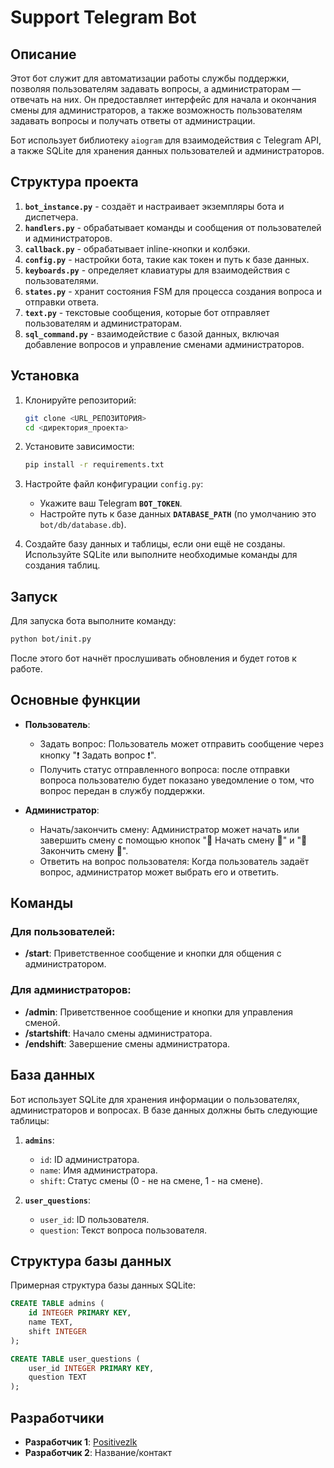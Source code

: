 # Support Telegram Bot

## Описание

Этот бот служит для автоматизации работы службы поддержки, позволяя пользователям задавать вопросы, а администраторам — отвечать на них. Он предоставляет интерфейс для начала и окончания смены для администраторов, а также возможность пользователям задавать вопросы и получать ответы от администрации. 

Бот использует библиотеку `aiogram` для взаимодействия с Telegram API, а также SQLite для хранения данных пользователей и администраторов.

## Структура проекта

1. **`bot_instance.py`** - создаёт и настраивает экземпляры бота и диспетчера.
2. **`handlers.py`** - обрабатывает команды и сообщения от пользователей и администраторов.
3. **`callback.py`** - обрабатывает inline-кнопки и колбэки.
4. **`config.py`** - настройки бота, такие как токен и путь к базе данных.
5. **`keyboards.py`** - определяет клавиатуры для взаимодействия с пользователями.
6. **`states.py`** - хранит состояния FSM для процесса создания вопроса и отправки ответа.
7. **`text.py`** - текстовые сообщения, которые бот отправляет пользователям и администраторам.
8. **`sql_command.py`** - взаимодействие с базой данных, включая добавление вопросов и управление сменами администраторов.

## Установка

1. Клонируйте репозиторий:
   ```bash
   git clone <URL_РЕПОЗИТОРИЯ>
   cd <директория_проекта>
   ```

2. Установите зависимости:
   ```bash
   pip install -r requirements.txt
   ```

3. Настройте файл конфигурации `config.py`:
   - Укажите ваш Telegram **`BOT_TOKEN`**.
   - Настройте путь к базе данных **`DATABASE_PATH`** (по умолчанию это `bot/db/database.db`).

4. Создайте базу данных и таблицы, если они ещё не созданы. Используйте SQLite или выполните необходимые команды для создания таблиц.

## Запуск

Для запуска бота выполните команду:

```bash
python bot/init.py
```

После этого бот начнёт прослушивать обновления и будет готов к работе.

## Основные функции

- **Пользователь**:
  - Задать вопрос: Пользователь может отправить сообщение через кнопку "❗ Задать вопрос ❗".
  - Получить статус отправленного вопроса: после отправки вопроса пользователю будет показано уведомление о том, что вопрос передан в службу поддержки.

- **Администратор**:
  - Начать/закончить смену: Администратор может начать или завершить смену с помощью кнопок "💼 Начать смену 💼" и "🏁 Закончить смену 🏁".
  - Ответить на вопрос пользователя: Когда пользователь задаёт вопрос, администратор может выбрать его и ответить.

## Команды

### Для пользователей:
- **/start**: Приветственное сообщение и кнопки для общения с администратором.


### Для администраторов:
- **/admin**: Приветственное сообщение и кнопки для управления сменой.
- **/startshift**: Начало смены администратора.
- **/endshift**: Завершение смены администратора.

## База данных

Бот использует SQLite для хранения информации о пользователях, администраторов и вопросах. В базе данных должны быть следующие таблицы:

1. **`admins`**:
   - `id`: ID администратора.
   - `name`: Имя администратора.
   - `shift`: Статус смены (0 - не на смене, 1 - на смене).

2. **`user_questions`**:
   - `user_id`: ID пользователя.
   - `question`: Текст вопроса пользователя.

## Структура базы данных

Примерная структура базы данных SQLite:

```sql
CREATE TABLE admins (
    id INTEGER PRIMARY KEY,
    name TEXT,
    shift INTEGER
);

CREATE TABLE user_questions (
    user_id INTEGER PRIMARY KEY,
    question TEXT
);
```

## Разработчики

- **Разработчик 1**: [Positivezlk](https://github.com/Positivezlk)
- **Разработчик 2**: Название/контакт
